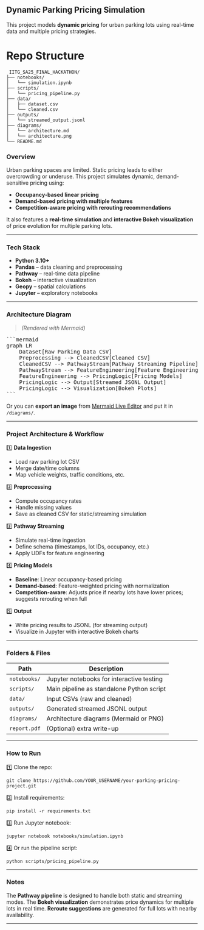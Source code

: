 
## Dynamic Parking Pricing Simulation

This project models **dynamic pricing** for urban parking lots using real-time data and multiple pricing strategies.


#  Repo Structure

```
 IITG_SA25_FINAL_HACKATHON/
├── notebooks/
│   └── simulation.ipynb
├── scripts/
│   └── pricing_pipeline.py
├── data/
│   ├── dataset.csv
│   └── cleaned.csv
├── outputs/
│   └── streamed_output.jsonl
├── diagrams/
│   └── architecture.md
│   └── architecture.png
└── README.md
```

### Overview

Urban parking spaces are limited. Static pricing leads to either overcrowding or underuse. This project simulates dynamic, demand-sensitive pricing using:

* **Occupancy-based linear pricing**
* **Demand-based pricing with multiple features**
* **Competition-aware pricing with rerouting recommendations**

It also features a **real-time simulation** and **interactive Bokeh visualization** of price evolution for multiple parking lots.

---

### Tech Stack

* **Python 3.10+**
* **Pandas** – data cleaning and preprocessing
* **Pathway** – real-time data pipeline
* **Bokeh** – interactive visualization
* **Geopy** – spatial calculations
* **Jupyter** – exploratory notebooks

---

### Architecture Diagram

> *(Rendered with Mermaid)*

<pre>
```mermaid
graph LR
    Dataset[Raw Parking Data CSV]
    Preprocessing --> CleanedCSV[Cleaned CSV]
    CleanedCSV --> PathwayStream[Pathway Streaming Pipeline]
    PathwayStream --> FeatureEngineering[Feature Engineering]
    FeatureEngineering --> PricingLogic[Pricing Models]
    PricingLogic --> Output[Streamed JSONL Output]
    PricingLogic --> Visualization[Bokeh Plots]
```
</pre>

Or you can **export an image** from [Mermaid Live Editor](https://mermaid.live/) and put it in `/diagrams/`.

---

### Project Architecture & Workflow

1️⃣ **Data Ingestion**

* Load raw parking lot CSV
* Merge date/time columns
* Map vehicle weights, traffic conditions, etc.

2️⃣ **Preprocessing**

* Compute occupancy rates
* Handle missing values
* Save as cleaned CSV for static/streaming simulation

3️⃣ **Pathway Streaming**

* Simulate real-time ingestion
* Define schema (timestamps, lot IDs, occupancy, etc.)
* Apply UDFs for feature engineering

4️⃣ **Pricing Models**

* **Baseline**: Linear occupancy-based pricing
* **Demand-based**: Feature-weighted pricing with normalization
* **Competition-aware**: Adjusts price if nearby lots have lower prices; suggests rerouting when full

5️⃣ **Output**

* Write pricing results to JSONL (for streaming output)
* Visualize in Jupyter with interactive Bokeh charts

---

### Folders & Files

| Path         | Description                               |
| ------------ | ----------------------------------------- |
| `notebooks/` | Jupyter notebooks for interactive testing |
| `scripts/`   | Main pipeline as standalone Python script |
| `data/`      | Input CSVs (raw and cleaned)              |
| `outputs/`   | Generated streamed JSONL output           |
| `diagrams/`  | Architecture diagrams (Mermaid or PNG)    |
| `report.pdf` | (Optional) extra write-up                 |

---

###  How to Run

1️⃣ Clone the repo:

```
git clone https://github.com/YOUR_USERNAME/your-parking-pricing-project.git
```

2️⃣ Install requirements:

```
pip install -r requirements.txt
```

3️⃣ Run Jupyter notebook:

```
jupyter notebook notebooks/simulation.ipynb
```

4️⃣ Or run the pipeline script:

```
python scripts/pricing_pipeline.py
```

---

### Notes

The **Pathway pipeline** is designed to handle both static and streaming modes.
The **Bokeh visualization** demonstrates price dynamics for multiple lots in real time.
**Reroute suggestions** are generated for full lots with nearby availability.

---
